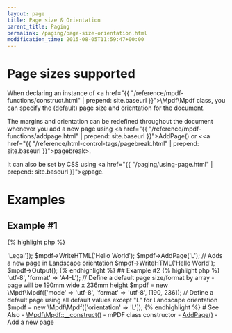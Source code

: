 ```yaml
---
layout: page
title: Page size & Orientation
parent_title: Paging
permalink: /paging/page-size-orientation.html
modification_time: 2015-08-05T11:59:47+00:00
---
```


# Page sizes supported

When declaring an instance of
<a href="{{ "/reference/mpdf-functions/construct.html" | prepend: site.baseurl }}">\Mpdf\Mpdf</a> 
class, you can specify the (default) page size and orientation for the document. 

The margins and orientation can be redefined throughout the document whenever you add a new page using 
<a href="{{ "/reference/mpdf-functions/addpage.html" | prepend: site.baseurl }}">AddPage()</a> or 
&lt;<a href="{{ "/reference/html-control-tags/pagebreak.html" | prepend: site.baseurl }}">pagebreak</a>&gt;. 

It can also be set by CSS using <a href="{{ "/paging/using-page.html" | prepend: site.baseurl }}">@page</a>.

# Examples

## Example #1

{% highlight php %}
<?php

$mpdf = new \Mpdf\Mpdf(['format' => 'Legal']);

$mpdf->WriteHTML('Hello World');

$mpdf->AddPage('L'); // Adds a new page in Landscape orientation

$mpdf->WriteHTML('Hello World');

$mpdf->Output();
{% endhighlight %}

## Example #2

{% highlight php %}
<?php

// Define a default Landscape page size/format by name
$mpdf = new \Mpdf\Mpdf(['mode' => 'utf-8', 'format' => 'A4-L');

// Define a default page size/format by array - page will be 190mm wide x 236mm height
$mpdf = new \Mpdf\Mpdf(['mode' => 'utf-8', 'format' => 'utf-8', [190, 236]);

// Define a default page using all default values except "L" for Landscape orientation
$mpdf = new \Mpdf\Mpdf(['orientation' => 'L']);
{% endhighlight %}

# See Also

- <a href="{{ "/reference/mpdf-functions/__construct.html" | prepend: site.baseurl }}">\Mpdf\Mpdf::__construct()</a> - mPDF class constructor
- <a href="{{ "/reference/mpdf-functions/addpage.html" | prepend: site.baseurl }}">AddPage()</a> - Add a new page

